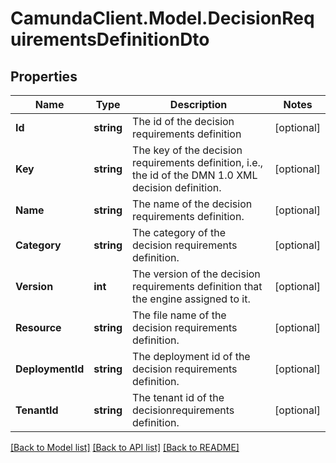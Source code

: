 # CamundaClient.Model.DecisionRequirementsDefinitionDto
## Properties

Name | Type | Description | Notes
------------ | ------------- | ------------- | -------------
**Id** | **string** | The id of the decision requirements definition | [optional] 
**Key** | **string** | The key of the decision requirements definition, i.e., the id of the DMN 1.0 XML decision definition. | [optional] 
**Name** | **string** | The name of the decision requirements definition. | [optional] 
**Category** | **string** | The category of the decision requirements definition. | [optional] 
**Version** | **int** | The version of the decision requirements definition that the engine assigned to it. | [optional] 
**Resource** | **string** | The file name of the decision requirements definition. | [optional] 
**DeploymentId** | **string** | The deployment id of the decision requirements definition. | [optional] 
**TenantId** | **string** | The tenant id of the decisionrequirements definition. | [optional] 

[[Back to Model list]](../README.md#documentation-for-models) [[Back to API list]](../README.md#documentation-for-api-endpoints) [[Back to README]](../README.md)

